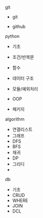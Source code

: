 git

- git

- github

python

- 기초
- 조건/반복문
- 함수

- 데이터 구조
- 모듈/예외처리
- OOP
- 패키지

algorithm

- 연결리스트
- 그래프
- DFS
- BFS
- 재귀
- DP
- 그리디
- 

db

- 기초
- CRUD
- WHERE
- JOIN
- DCL